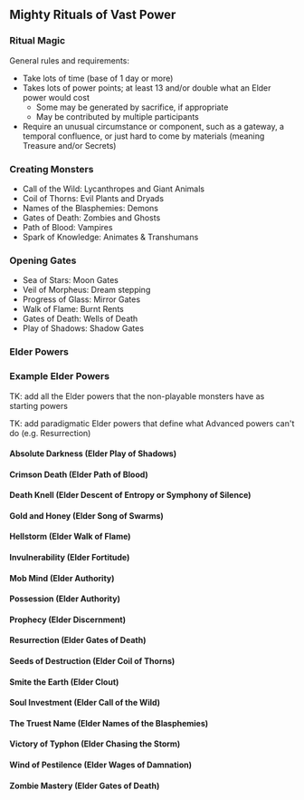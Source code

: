 ## Mighty Rituals of Vast Power

### Ritual Magic

General rules and requirements: 
 * Take lots of time (base of 1 day or more)
 * Takes lots of power points; at least 13 and/or double what an Elder power would cost
    * Some may be generated by sacrifice, if appropriate
    * May be contributed by multiple participants
 * Require an unusual circumstance or component, such as a gateway, a temporal confluence, or just hard to come by materials (meaning Treasure and/or Secrets)

### Creating Monsters

 * Call of the Wild: Lycanthropes and Giant Animals
 * Coil of Thorns: Evil Plants and Dryads
 * Names of the Blasphemies: Demons
 * Gates of Death: Zombies and Ghosts
 * Path of Blood: Vampires
 * Spark of Knowledge: Animates & Transhumans

### Opening Gates
 
 * Sea of Stars: Moon Gates
 * Veil of Morpheus: Dream stepping
 * Progress of Glass: Mirror Gates
 * Walk of Flame: Burnt Rents
 * Gates of Death: Wells of Death
 * Play of Shadows: Shadow Gates

### Elder Powers

### Example Elder Powers

TK: add all the Elder powers that the non-playable monsters have as starting powers

TK: add paradigmatic Elder powers that define what Advanced powers can't do (e.g. Resurrection)

#### Absolute Darkness (Elder Play of Shadows)

#### Crimson Death (Elder Path of Blood)

#### Death Knell (Elder Descent of Entropy or Symphony of Silence)

#### Gold and Honey (Elder Song of Swarms)

#### Hellstorm (Elder Walk of Flame)

#### Invulnerability (Elder Fortitude)

#### Mob Mind (Elder Authority)

#### Possession (Elder Authority)

#### Prophecy (Elder Discernment)

#### Resurrection (Elder Gates of Death)

#### Seeds of Destruction (Elder Coil of Thorns)

#### Smite the Earth (Elder Clout)

#### Soul Investment (Elder Call of the Wild)

#### The Truest Name (Elder Names of the Blasphemies)

#### Victory of Typhon (Elder Chasing the Storm)

#### Wind of Pestilence (Elder Wages of Damnation)

#### Zombie Mastery (Elder Gates of Death)

